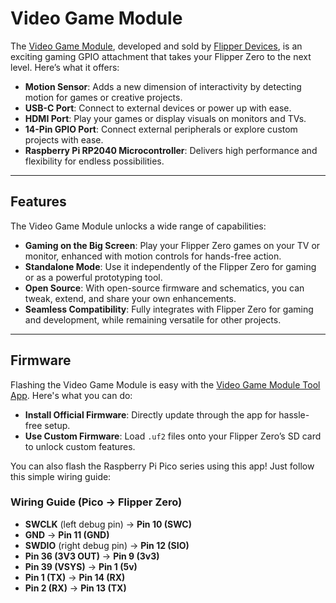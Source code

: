 # Video Game Module

The [Video Game Module](https://docs.flipper.net/video-game-module), developed and sold by [Flipper Devices](https://shop.flipperzero.one/products/video-game-module-for-flipper-zero), is an exciting gaming GPIO attachment that takes your Flipper Zero to the next level. Here’s what it offers:

- **Motion Sensor**: Adds a new dimension of interactivity by detecting motion for games or creative projects.  
- **USB-C Port**: Connect to external devices or power up with ease.  
- **HDMI Port**: Play your games or display visuals on monitors and TVs.  
- **14-Pin GPIO Port**: Connect external peripherals or explore custom projects with ease.  
- **Raspberry Pi RP2040 Microcontroller**: Delivers high performance and flexibility for endless possibilities.  

---

## Features  

The Video Game Module unlocks a wide range of capabilities:  
- **Gaming on the Big Screen**: Play your Flipper Zero games on your TV or monitor, enhanced with motion controls for hands-free action.  
- **Standalone Mode**: Use it independently of the Flipper Zero for gaming or as a powerful prototyping tool.  
- **Open Source**: With open-source firmware and schematics, you can tweak, extend, and share your own enhancements.  
- **Seamless Compatibility**: Fully integrates with Flipper Zero for gaming and development, while remaining versatile for other projects.  

---

## Firmware  

Flashing the Video Game Module is easy with the [Video Game Module Tool App](https://lab.flipper.net/apps/video_game_module_tool). Here's what you can do:  
- **Install Official Firmware**: Directly update through the app for hassle-free setup.  
- **Use Custom Firmware**: Load `.uf2` files onto your Flipper Zero’s SD card to unlock custom features.  

You can also flash the Raspberry Pi Pico series using this app! Just follow this simple wiring guide:  

### Wiring Guide  (Pico -> Flipper Zero)
- **SWCLK** (left debug pin) → **Pin 10 (SWC)**  
- **GND** → **Pin 11 (GND)**  
- **SWDIO** (right debug pin) → **Pin 12 (SIO)**  
- **Pin 36 (3V3 OUT)** → **Pin 9 (3v3)**  
- **Pin 39 (VSYS)** → **Pin 1 (5v)**  
- **Pin 1 (TX)** → **Pin 14 (RX)**  
- **Pin 2 (RX)** → **Pin 13 (TX)**  